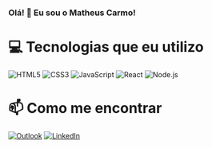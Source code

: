 ### Olá! 👋 Eu sou o Matheus Carmo!


# 💻 Tecnologias que eu utilizo

![HTML5](https://img.shields.io/badge/-HTML5-E34F26?logo=html5&logoColor=fff)
![CSS3](https://img.shields.io/badge/-CSS3-1572B6?logo=css3&logoColor=fff)
![JavaScript](https://img.shields.io/badge/-JavaScript-F7DF1E?logo=javascript&logoColor=000)
![React](https://img.shields.io/badge/-React-61DAFB?logo=react&logoColor=000)
![Node.js](https://img.shields.io/badge/-Node.js-339933?logo=node.js&logoColor=fff)

# 📫 Como me encontrar
[![Outlook](https://img.shields.io/badge/-Outlook-0078D4?logo=microsoft-outlook&logoColor=white)](mailto:matheus_santos_ti@outlook.com)
[![LinkedIn](https://img.shields.io/badge/-LinkedIn-0A66C2?logo=linkedin&logoColor=white)](https://www.linkedin.com/in/matheus-scarmo/)
